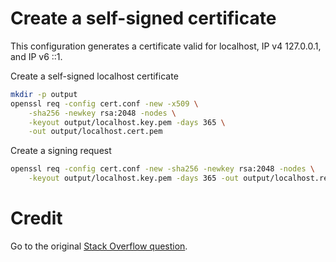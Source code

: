 # Create a self-signed certificate

This configuration generates a certificate valid for localhost, IP v4 127.0.0.1, and IP v6 ::1.


Create a self-signed localhost certificate 
```bash
mkdir -p output
openssl req -config cert.conf -new -x509 \
    -sha256 -newkey rsa:2048 -nodes \
    -keyout output/localhost.key.pem -days 365 \
    -out output/localhost.cert.pem
```

Create a signing request
```bash
openssl req -config cert.conf -new -sha256 -newkey rsa:2048 -nodes \
    -keyout output/localhost.key.pem -days 365 -out output/localhost.req.pem
```

# Credit
Go to the original [Stack Overflow question](https://stackoverflow.com/questions/10175812/how-to-create-a-self-signed-certificate-with-openssl).
